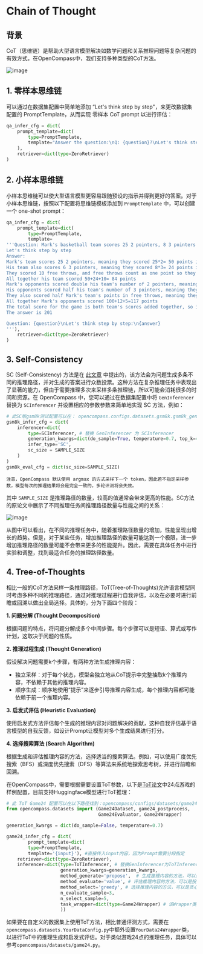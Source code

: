 # Chain of Thought

## 背景

CoT（思维链）是帮助大型语言模型解决如数学问题和关系推理问题等复杂问题的有效方式，在OpenCompass中，我们支持多种类型的CoT方法。

![image](https://github.com/InternLM/opencompass/assets/28834990/45d60e0e-02a1-49aa-b792-40a1f95f9b9e)

## 1. 零样本思维链

可以通过在数据集配置中简单地添加 “Let's think step by step"，来更改数据集配置的 PromptTemplate，从而实现 零样本 CoT prompt 以进行评估：

```python
qa_infer_cfg = dict(
    prompt_template=dict(
        type=PromptTemplate,
        template="Answer the question:\nQ: {question}?\nLet's think step by step:\n"
    ),
    retriever=dict(type=ZeroRetriever)
)
```

## 2. 小样本思维链

小样本思维链可以使大型语言模型更容易跟随预设的指示并得到更好的答案。对于小样本思维链，按照以下配置将思维链模板添加到 `PromptTemplate` 中，可以创建一个 one-shot prompt：

```python
qa_infer_cfg = dict(
    prompt_template=dict(
        type=PromptTemplate,
        template=
'''Question: Mark's basketball team scores 25 2 pointers, 8 3 pointers and 10 free throws.  Their opponents score double the 2 pointers but half the 3 pointers and free throws.  What's the total number of points scored by both teams added together?
Let's think step by step
Answer:
Mark's team scores 25 2 pointers, meaning they scored 25*2= 50 points in 2 pointers.
His team also scores 6 3 pointers, meaning they scored 8*3= 24 points in 3 pointers
They scored 10 free throws, and free throws count as one point so they scored 10*1=10 points in free throws.
All together his team scored 50+24+10= 84 points
Mark's opponents scored double his team's number of 2 pointers, meaning they scored 50*2=100 points in 2 pointers.
His opponents scored half his team's number of 3 pointers, meaning they scored 24/2= 12 points in 3 pointers.
They also scored half Mark's team's points in free throws, meaning they scored 10/2=5 points in free throws.
All together Mark's opponents scored 100+12+5=117 points
The total score for the game is both team's scores added together, so it is 84+117=201 points
The answer is 201

Question: {question}\nLet's think step by step:\n{answer}
'''),
    retriever=dict(type=ZeroRetriever)
)
```

## 3. Self-Consistency

SC (Self-Consistency) 方法是在 [此文章](https://arxiv.org/abs/2203.11171) 中提出的，该方法会为问题生成多条不同的推理路径，并对生成的答案进行众数投票。这种方法在复杂推理任务中表现出了显著的能力，但由于需要推理多次来采样多条推理链，所以可能会消耗很多的时间和资源。在 OpenCompass 中，您可以通过在数据集配置中将 `GenInferencer` 替换为 `SCInferencer` 并设置相应的参数参数来简单地实现 SC 方法，例如：

```python
# 此SC版gsm8k测试配置可以在： opencompass.configs.datasets.gsm8k.gsm8k_gen_a3e34a.py 中找到。
gsm8k_infer_cfg = dict(
    inferencer=dict(
        type=SCInferencer, # 替换 GenInferencer 为 SCInferencer
        generation_kwargs=dict(do_sample=True, temperature=0.7, top_k=40),  # 设置采样参数以确保模型生成不同的输出，目前仅适用于从HuggingFace加载的模型。
        infer_type='SC',
        sc_size = SAMPLE_SIZE
    )
)
gsm8k_eval_cfg = dict(sc_size=SAMPLE_SIZE)
```

```{note}
注意，OpenCompass 默认使用 argmax 的方式采样下一个 token，因此若不指定采样参数，模型每次的推理结果将会是完全一致的，多轮评测将会失效。
```

其中 `SAMPLE_SIZE` 是推理路径的数量，较高的值通常会带来更高的性能。SC方法的原论文中展示了不同推理任务间推理路径数量与性能之间的关系：

![image](https://github.com/InternLM/opencompass/assets/28834990/05c7d850-7076-43ca-b165-e6251f9b3001)

从图中可以看出，在不同的推理任务中，随着推理路径数量的增加，性能呈现出增长的趋势。但是，对于某些任务，增加推理路径的数量可能达到一个极限，进一步增加推理路径的数量可能不会带来更多的性能提升。因此，需要在具体任务中进行实验和调整，找到最适合任务的推理路径数量。

## 4. Tree-of-Thoughts

相比一般的CoT方法采样一条推理路径，ToT(Tree-of-Thoughts)允许语言模型同时考虑多种不同的推理路径，通过对推理过程进行自我评估，以及在必要时进行前瞻或回溯以做出全局选择。具体的，分为下面四个阶段：

**1. 问题分解 (Thought Decomposition)**

根据问题的特点，将问题分解成多个中间步骤。每个步骤可以是短语、算式或写作计划，这取决于问题的性质。

**2. 推理过程生成 (Thought Generation)**

假设解决问题需要k个步骤，有两种方法生成推理内容：

- 独立采样：对于每个状态，模型会独立地从CoT提示中完整抽取k个推理内容，不依赖于其他的推理内容。
- 顺序生成：顺序地使用“提示”来逐步引导推理内容生成，每个推理内容都可能依赖于前一个推理内容。

**3. 启发式评估 (Heuristic Evaluation)**

使用启发式方法评估每个生成的推理内容对问题解决的贡献，这种自我评估基于语言模型的自我反馈，如设计Prompt让模型对多个生成结果进行打分。

**4. 选择搜索算法 (Search Algorithm)**

根据生成和评估推理内容的方法，选择适当的搜索算法。例如，可以使用广度优先搜索（BFS）或深度优先搜索（DFS）等算法来系统地探索思考树，并进行前瞻和回溯。

在OpenCompass中，需要根据需要设置ToT参数，以下是[ToT论文](https://arxiv.org/pdf/2305.10601.pdf)中24点游戏的样例配置，目前支持Huggingface模型进行ToT推理：

```python
# 此 ToT Game24 配置可以在以下路径找到：opencompass/configs/datasets/game24/game24_gen_8dfde3.py。
from opencompass.datasets import (Game24Dataset, game24_postprocess,
                                  Game24Evaluator, Game24Wrapper)

generation_kwargs = dict(do_sample=False, temperature=0.7)

game24_infer_cfg = dict(
        prompt_template=dict(
        type=PromptTemplate,
        template='{input}'), #直接传入input内容，因为Prompt需要分段指定
    retriever=dict(type=ZeroRetriever),
    inferencer=dict(type=ToTInferencer, # 替换GenInferencer为ToTInferencer
                    generation_kwargs=generation_kwargs,
                    method_generate='propose',  # 生成推理内容的方法，可以是独立采样（sample）或顺序生成（propose）
                    method_evaluate='value', # 评估推理内容的方法，可以是投票 （vote）或打分（value）
                    method_select='greedy', # 选择推理内容的方法，可以是贪心（greedy）或随机（sample）
                    n_evaluate_sample=3,
                    n_select_sample=5,
                    task_wrapper=dict(type=Game24Wrapper) # 该Wrapper类包含每个步骤的Prompt和推理内容的生成及评估方法，需要根据任务进行自定义
                    ))

```

如果要在自定义的数据集上使用ToT方法，相比普通评测方式，需要在`opencompass.datasets.YourDataConfig.py`中额外设置`YourData24Wrapper`类，以进行ToT中的推理生成和启发式评估。对于类似游戏24点的推理任务，具体可以参考`opencompass/datasets/game24.py`。
